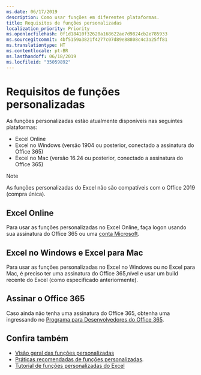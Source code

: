 ```yaml
---
ms.date: 06/17/2019
description: Como usar funções em diferentes plataformas.
title: Requisitos de funções personalizadas
localization_priority: Priority
ms.openlocfilehash: 0f1d18410f32620a168622ae7d9824cb2e785933
ms.sourcegitcommit: 4bf5159a3821f4277c07d89e88808c4c3a25ff81
ms.translationtype: HT
ms.contentlocale: pt-BR
ms.lasthandoff: 06/18/2019
ms.locfileid: "35059892"
---
```

# <a name="custom-functions-requirements"></a>Requisitos de funções personalizadas

As funções personalizadas estão atualmente disponíveis nas seguintes plataformas:

- Excel Online
- Excel no Windows (versão 1904 ou posterior, conectado a assinatura do Office 365)
- Excel no Mac (versão 16.24 ou posterior, conectado a assinatura do Office 365)

>[!NOTE]
>As funções personalizadas do Excel não são compatíveis com o Office 2019 (compra única).

## <a name="excel-online"></a>Excel Online
Para usar as funções personalizadas no Excel Online, faça logon usando sua assinatura do Office 365 ou uma [conta Microsoft](https://account.microsoft.com/account).

## <a name="excel-on-windows-and-excel-for-mac"></a>Excel no Windows e Excel para Mac
Para usar as funções personalizadas no Excel no Windows ou no Excel para Mac, é preciso ter uma assinatura do Office 365,nível e usar um build recente do Excel (como especificado anteriormente).

## <a name="subscribe-to-office-365"></a>Assinar o Office 365
Caso ainda não tenha uma assinatura do Office 365, obtenha uma ingressando no [Programa para Desenvolvedores do Office 365](https://developer.microsoft.com/pt-BR/office/dev-program).

## <a name="see-also"></a>Confira também
* [Visão geral das funções personalizadas](custom-functions-overview.md)
* [Práticas recomendadas de funções personalizadas](custom-functions-best-practices.md).
* [Tutorial de funções personalizadas do Excel](../tutorials/excel-tutorial-create-custom-functions.md)
